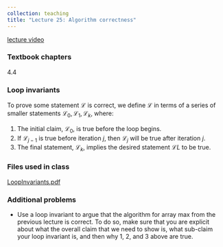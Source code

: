 ```yaml
---
collection: teaching
title: "Lecture 25: Algorithm correctness"
---
```


[lecture video](https://youtu.be/Rn6xUzGRFgs)

### Textbook chapters
4.4

### Loop invariants

To prove some statement $\mathcal{L}$ is correct, we define $\mathcal{L}$ in
terms of a series of smaller statements $\mathcal{L}_0, \mathcal{L}_1, \mathcal{L}_k$, where:
1. The initial claim, $\mathcal{L}_0$, is true before the loop begins.
2. If $\mathcal{L}_{j-1}$ is true before iteration $j$, then $\mathcal{L}_j$ will be true after
   iteration $j$.
3. The final statement, $\mathcal{L}_k$, implies the desired statement $\mathcal{L}L$ to be true.

### Files used in class
[LoopInvariants.pdf](https://lgw2.github.io/teaching/csci132-fall-2022/lectures/LoopInvariants.pdf)

### Additional problems
* Use a loop invariant to argue that the algorithm for array max from the
    previous lecture is correct. To do so, make sure that you are explicit
    about what the overall claim that we need to show is, what sub-claim your
    loop invariant is, and then why 1, 2, and 3 above are true.

